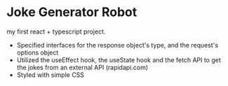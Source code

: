 # Joke Generator Robot

my first react + typescript project.

- Specified interfaces for the response object's type, and the request's options object
- Utilized the useEffect hook, the useState hook and the fetch API to get the jokes from an external API (rapidapi.com)
- Styled with simple CSS